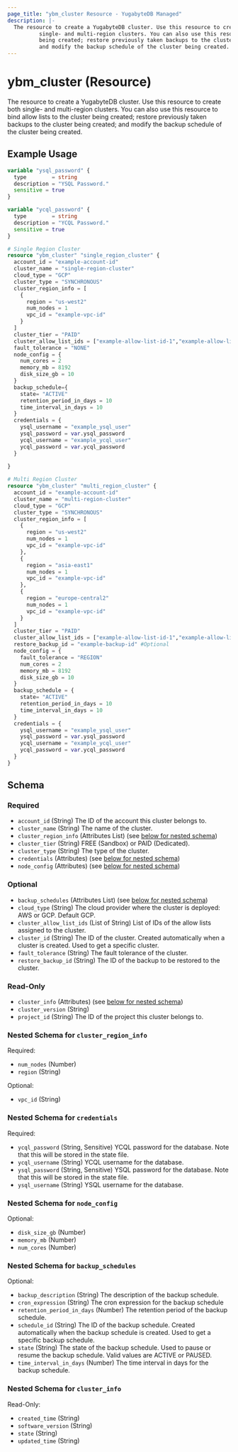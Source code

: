 ```yaml
---
page_title: "ybm_cluster Resource - YugabyteDB Managed"
description: |-
  The resource to create a YugabyteDB cluster. Use this resource to create both
          single- and multi-region clusters. You can also use this resource to bind allow lists to the cluster
          being created; restore previously taken backups to the cluster being created;
          and modify the backup schedule of the cluster being created.
---
```


# ybm_cluster (Resource)

The resource to create a YugabyteDB cluster. Use this resource to create both 
		single- and multi-region clusters. You can also use this resource to bind allow lists to the cluster 
		being created; restore previously taken backups to the cluster being created; 
		and modify the backup schedule of the cluster being created.


## Example Usage

```terraform
variable "ysql_password" {
  type        = string
  description = "YSQL Password."
  sensitive = true
}

variable "ycql_password" {
  type        = string
  description = "YCQL Password."
  sensitive = true
}

# Single Region Cluster
resource "ybm_cluster" "single_region_cluster" {
  account_id = "example-account-id"
  cluster_name = "single-region-cluster"
  cloud_type = "GCP"
  cluster_type = "SYNCHRONOUS"
  cluster_region_info = [
    {
      region = "us-west2"
      num_nodes = 1
      vpc_id = "example-vpc-id"
    }
  ]
  cluster_tier = "PAID"
  cluster_allow_list_ids = ["example-allow-list-id-1","example-allow-list-id-2"] # Optional
  fault_tolerance = "NONE"
  node_config = {
    num_cores = 2
    memory_mb = 8192
    disk_size_gb = 10
  }
  backup_schedule={
    state= "ACTIVE"
    retention_period_in_days = 10
    time_interval_in_days = 10
  }
  credentials = {
    ysql_username = "example_ysql_user"
    ysql_password = var.ysql_password
    ycql_username = "example_ycql_user"
    ycql_password = var.ycql_password
  }
 
}

# Multi Region Cluster
resource "ybm_cluster" "multi_region_cluster" {
  account_id = "example-account-id"
  cluster_name = "multi-region-cluster"
  cloud_type = "GCP"
  cluster_type = "SYNCHRONOUS"
  cluster_region_info = [
    {
      region = "us-west2"
      num_nodes = 1
      vpc_id = "example-vpc-id"
    },
    {
      region = "asia-east1"
      num_nodes = 1
      vpc_id = "example-vpc-id"
    },
    {
      region = "europe-central2"
      num_nodes = 1
      vpc_id = "example-vpc-id"
    }
  ]
  cluster_tier = "PAID"
  cluster_allow_list_ids = ["example-allow-list-id-1","example-allow-list-id-2"] # Optional
  restore_backup_id = "example-backup-id" #Optional
  node_config = {
    fault_tolerance = "REGION"
    num_cores = 2
    memory_mb = 8192
    disk_size_gb = 10
  }
  backup_schedule = {
    state= "ACTIVE"
    retention_period_in_days = 10
    time_interval_in_days = 10
  } 
  credentials = {
    ysql_username = "example_ysql_user"
    ysql_password = var.ysql_password
    ycql_username = "example_ycql_user"
    ycql_password = var.ycql_password
  }
}
```

<!-- schema generated by tfplugindocs -->
## Schema

### Required

- `account_id` (String) The ID of the account this cluster belongs to.
- `cluster_name` (String) The name of the cluster.
- `cluster_region_info` (Attributes List) (see [below for nested schema](#nestedatt--cluster_region_info))
- `cluster_tier` (String) FREE (Sandbox) or PAID (Dedicated).
- `cluster_type` (String) The type of the cluster.
- `credentials` (Attributes) (see [below for nested schema](#nestedatt--credentials))
- `node_config` (Attributes) (see [below for nested schema](#nestedatt--node_config))

### Optional

- `backup_schedules` (Attributes List) (see [below for nested schema](#nestedatt--backup_schedules))
- `cloud_type` (String) The cloud provider where the cluster is deployed: AWS or GCP. Default GCP.
- `cluster_allow_list_ids` (List of String) List of IDs of the allow lists assigned to the cluster.
- `cluster_id` (String) The ID of the cluster. Created automatically when a cluster is created. Used to get a specific cluster.
- `fault_tolerance` (String) The fault tolerance of the cluster.
- `restore_backup_id` (String) The ID of the backup to be restored to the cluster.

### Read-Only

- `cluster_info` (Attributes) (see [below for nested schema](#nestedatt--cluster_info))
- `cluster_version` (String)
- `project_id` (String) The ID of the project this cluster belongs to.

<a id="nestedatt--cluster_region_info"></a>
### Nested Schema for `cluster_region_info`

Required:

- `num_nodes` (Number)
- `region` (String)

Optional:

- `vpc_id` (String)


<a id="nestedatt--credentials"></a>
### Nested Schema for `credentials`

Required:

- `ycql_password` (String, Sensitive) YCQL password for the database. Note that this will be stored in the state file.
- `ycql_username` (String) YCQL username for the database.
- `ysql_password` (String, Sensitive) YSQL password for the database. Note that this will be stored in the state file.
- `ysql_username` (String) YSQL username for the database.


<a id="nestedatt--node_config"></a>
### Nested Schema for `node_config`

Optional:

- `disk_size_gb` (Number)
- `memory_mb` (Number)
- `num_cores` (Number)


<a id="nestedatt--backup_schedules"></a>
### Nested Schema for `backup_schedules`

Optional:

- `backup_description` (String) The description of the backup schedule.
- `cron_expression` (String) The cron expression for the backup schedule
- `retention_period_in_days` (Number) The retention period of the backup schedule.
- `schedule_id` (String) The ID of the backup schedule. Created automatically when the backup schedule is created. Used to get a specific backup schedule.
- `state` (String) The state of the backup schedule. Used to pause or resume the backup schedule. Valid values are ACTIVE or PAUSED.
- `time_interval_in_days` (Number) The time interval in days for the backup schedule.


<a id="nestedatt--cluster_info"></a>
### Nested Schema for `cluster_info`

Read-Only:

- `created_time` (String)
- `software_version` (String)
- `state` (String)
- `updated_time` (String)
